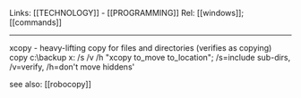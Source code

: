 Links: [[TECHNOLOGY]] - [[PROGRAMMING]]
Rel: [[windows]]; [[commands]]

--- 

xcopy - heavy-lifting copy for files and directories (verifies as copying)
copy c:\backup x: /s /v /h  "xcopy to_move to_location"; /s=include sub-dirs, /v=verify, /h=don\'t move hiddens'

see also: [[robocopy]]